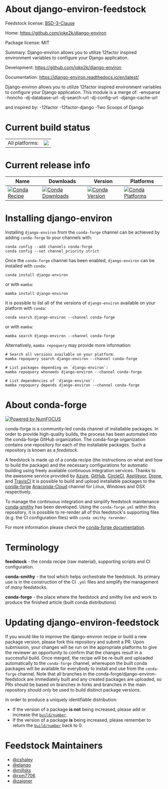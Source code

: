 About django-environ-feedstock
==============================

Feedstock license: [BSD-3-Clause](https://github.com/conda-forge/django-environ-feedstock/blob/main/LICENSE.txt)

Home: https://github.com/joke2k/django-environ

Package license: MIT

Summary: Django-environ allows you to utilize 12factor inspired environment variables to configure your Django application.

Development: https://github.com/joke2k/django-environ

Documentation: https://django-environ.readthedocs.io/en/latest/

Django-environ allows you to utilize 12factor inspired environment variables to configure your Django application.
This module is a merge of:
  -envparse
  -honcho
  -dj-database-url
  -dj-search-url
  -dj-config-url
  -django-cache-url

and inspired by:
  -12factor
  -12factor-django
  -Two Scoops of Django


Current build status
====================


<table><tr><td>All platforms:</td>
    <td>
      <a href="https://dev.azure.com/conda-forge/feedstock-builds/_build/latest?definitionId=2892&branchName=main">
        <img src="https://dev.azure.com/conda-forge/feedstock-builds/_apis/build/status/django-environ-feedstock?branchName=main">
      </a>
    </td>
  </tr>
</table>

Current release info
====================

| Name | Downloads | Version | Platforms |
| --- | --- | --- | --- |
| [![Conda Recipe](https://img.shields.io/badge/recipe-django--environ-green.svg)](https://anaconda.org/conda-forge/django-environ) | [![Conda Downloads](https://img.shields.io/conda/dn/conda-forge/django-environ.svg)](https://anaconda.org/conda-forge/django-environ) | [![Conda Version](https://img.shields.io/conda/vn/conda-forge/django-environ.svg)](https://anaconda.org/conda-forge/django-environ) | [![Conda Platforms](https://img.shields.io/conda/pn/conda-forge/django-environ.svg)](https://anaconda.org/conda-forge/django-environ) |

Installing django-environ
=========================

Installing `django-environ` from the `conda-forge` channel can be achieved by adding `conda-forge` to your channels with:

```
conda config --add channels conda-forge
conda config --set channel_priority strict
```

Once the `conda-forge` channel has been enabled, `django-environ` can be installed with `conda`:

```
conda install django-environ
```

or with `mamba`:

```
mamba install django-environ
```

It is possible to list all of the versions of `django-environ` available on your platform with `conda`:

```
conda search django-environ --channel conda-forge
```

or with `mamba`:

```
mamba search django-environ --channel conda-forge
```

Alternatively, `mamba repoquery` may provide more information:

```
# Search all versions available on your platform:
mamba repoquery search django-environ --channel conda-forge

# List packages depending on `django-environ`:
mamba repoquery whoneeds django-environ --channel conda-forge

# List dependencies of `django-environ`:
mamba repoquery depends django-environ --channel conda-forge
```


About conda-forge
=================

[![Powered by
NumFOCUS](https://img.shields.io/badge/powered%20by-NumFOCUS-orange.svg?style=flat&colorA=E1523D&colorB=007D8A)](https://numfocus.org)

conda-forge is a community-led conda channel of installable packages.
In order to provide high-quality builds, the process has been automated into the
conda-forge GitHub organization. The conda-forge organization contains one repository
for each of the installable packages. Such a repository is known as a *feedstock*.

A feedstock is made up of a conda recipe (the instructions on what and how to build
the package) and the necessary configurations for automatic building using freely
available continuous integration services. Thanks to the awesome service provided by
[Azure](https://azure.microsoft.com/en-us/services/devops/), [GitHub](https://github.com/),
[CircleCI](https://circleci.com/), [AppVeyor](https://www.appveyor.com/),
[Drone](https://cloud.drone.io/welcome), and [TravisCI](https://travis-ci.com/)
it is possible to build and upload installable packages to the
[conda-forge](https://anaconda.org/conda-forge) [Anaconda-Cloud](https://anaconda.org/)
channel for Linux, Windows and OSX respectively.

To manage the continuous integration and simplify feedstock maintenance
[conda-smithy](https://github.com/conda-forge/conda-smithy) has been developed.
Using the ``conda-forge.yml`` within this repository, it is possible to re-render all of
this feedstock's supporting files (e.g. the CI configuration files) with ``conda smithy rerender``.

For more information please check the [conda-forge documentation](https://conda-forge.org/docs/).

Terminology
===========

**feedstock** - the conda recipe (raw material), supporting scripts and CI configuration.

**conda-smithy** - the tool which helps orchestrate the feedstock.
                   Its primary use is in the construction of the CI ``.yml`` files
                   and simplify the management of *many* feedstocks.

**conda-forge** - the place where the feedstock and smithy live and work to
                  produce the finished article (built conda distributions)


Updating django-environ-feedstock
=================================

If you would like to improve the django-environ recipe or build a new
package version, please fork this repository and submit a PR. Upon submission,
your changes will be run on the appropriate platforms to give the reviewer an
opportunity to confirm that the changes result in a successful build. Once
merged, the recipe will be re-built and uploaded automatically to the
`conda-forge` channel, whereupon the built conda packages will be available for
everybody to install and use from the `conda-forge` channel.
Note that all branches in the conda-forge/django-environ-feedstock are
immediately built and any created packages are uploaded, so PRs should be based
on branches in forks and branches in the main repository should only be used to
build distinct package versions.

In order to produce a uniquely identifiable distribution:
 * If the version of a package **is not** being increased, please add or increase
   the [``build/number``](https://docs.conda.io/projects/conda-build/en/latest/resources/define-metadata.html#build-number-and-string).
 * If the version of a package **is** being increased, please remember to return
   the [``build/number``](https://docs.conda.io/projects/conda-build/en/latest/resources/define-metadata.html#build-number-and-string)
   back to 0.

Feedstock Maintainers
=====================

* [@cshaley](https://github.com/cshaley/)
* [@elanqo](https://github.com/elanqo/)
* [@millsks](https://github.com/millsks/)
* [@rxm7706](https://github.com/rxm7706/)
* [@zaigner](https://github.com/zaigner/)

